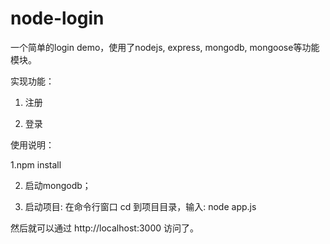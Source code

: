 # node-login
一个简单的login demo，使用了nodejs, express, mongodb, mongoose等功能模块。

实现功能：

1. 注册
 
2. 登录


使用说明：

1.npm install

2. 启动mongodb；

3. 启动项目: 在命令行窗口 cd 到项目目录，输入: node app.js

然后就可以通过 http://localhost:3000 访问了。

